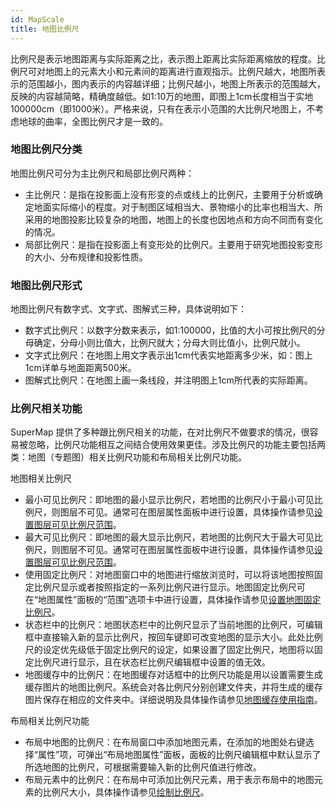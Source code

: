 ```yaml
---
id: MapScale
title: 地图比例尺
---
```

比例尺是表示地图距离与实际距离之比，表示图上距离比实际距离缩放的程度。比例尺可对地图上的元素大小和元素间的距离进行直观指示。比例尺越大，地图所表示的范围越小，图内表示的内容越详细；比例尺越小，地图上所表示的范围越大，反映的内容越简略，精确度越低。如1:10万的地图，即图上1cm长度相当于实地
100000cm（即1000米）。严格来说，只有在表示小范围的大比例尺地图上，不考虑地球的曲率，全图比例尺才是一致的。

### 地图比例尺分类

地图比例尺可分为主比例尺和局部比例尺两种：

  * 主比例尺：是指在投影面上没有形变的点或线上的比例尺，主要用于分析或确定地面实际缩小的程度。对于制图区域相当大、景物缩小的比率也相当大、所采用的地图投影比较复杂的地图，地图上的长度也因地点和方向不同而有变化的情况。
  * 局部比例尺：是指在投影面上有变形处的比例尺。主要用于研究地图投影变形的大小、分布规律和投影性质。

### 地图比例尺形式

地图比例尺有数字式、文字式、图解式三种，具体说明如下：

  * 数字式比例尺：以数字分数来表示，如1:100000，比值的大小可按比例尺的分母确定，分母小则比值大，比例尺就大；分母大则比值小，比例尺就小。
  * 文字式比例尺：在地图上用文字表示出1cm代表实地距离多少米，如：图上1cm详单与地面距离500米。
  * 图解式比例尺：在地图上画一条线段，并注明图上1cm所代表的实际距离。

### 比例尺相关功能

SuperMap
提供了多种跟比例尺相关的功能，在对比例尺不做要求的情况，很容易被忽略，比例尺功能相互之间结合使用效果更佳。涉及比例尺的功能主要包括两类：地图（专题图）相关比例尺功能和布局相关比例尺功能。

地图相关比例尺

  * 最小可见比例尺：即地图的最小显示比例尺，若地图的比例尺小于最小可见比例尺，则图层不可见。通常可在图层属性面板中进行设置，具体操作请参见[设置图层可见比例尺范围](../../../Visualization/VisualSetting/LayerCommonSetting)。
  * 最大可见比例尺：即地图的最大显示比例尺，若地图的比例尺大于最大可见比例尺，则图层不可见。通常可在图层属性面板中进行设置，具体操作请参见[设置图层可见比例尺范围](../../../Visualization/VisualSetting/LayerCommonSetting)。
  * 使用固定比例尺：对地图窗口中的地图进行缩放浏览时，可以将该地图按照固定比例尺显示或者按照指定的一系列比例尺进行显示。地图固定比例尺可在“地图属性”面板的“范围”选项卡中进行设置，具体操作请参见[设置地图固定比例尺](../../../Visualization/MapSetting/SettingRange)。
  * 状态栏中的比例尺：地图状态栏中的比例尺显示了当前地图的比例尺，可编辑框中直接输入新的显示比例尺，按回车键即可改变地图的显示大小。此处比例尺的设定优先级低于固定比例尺的设定，如果设置了固定比例尺，地图将以固定比例尺进行显示，且在状态栏比例尺编辑框中设置的值无效。
  * 地图缓存中的比例尺：在地图缓存对话框中的比例尺功能是用以设置需要生成缓存图片的地图比例尺。系统会对各比例尺分别创建文件夹，并将生成的缓存图片保存在相应的文件夹中。详细说明及具体操作请参见[地图缓存使用指南](../../../ApplicationTheme/CacheBuild/2DMapCache)。

布局相关比例尺功能

  * 布局中地图的比例尺：在布局窗口中添加地图元素，在添加的地图处右键选择“属性”项，可弹出“布局地图属性”面板，面板的比例尺编辑框中默认显示了所选地图的比例尺，可根据需要输入新的比例尺值进行修改。
  * 布局元素中的比例尺：在布局中可添加比例尺元素，用于表示布局中的地图元素的比例尺大小，具体操作请参见[绘制比例尺](../../../Layout/DrawingMapElements/ScaleBar)。



